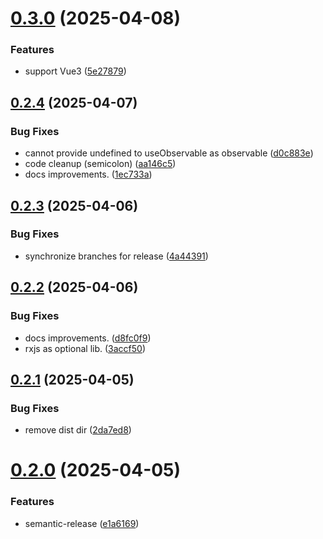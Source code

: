 # [0.3.0](https://github.com/AndreyShashlovDev/flexdi/compare/0.2.4...0.3.0) (2025-04-08)


### Features

* support Vue3 ([5e27879](https://github.com/AndreyShashlovDev/flexdi/commit/5e278794ddf5b2ec96f4aa4f87510c9aa4609bb5))

## [0.2.4](https://github.com/AndreyShashlovDev/flexdi/compare/0.2.3...0.2.4) (2025-04-07)


### Bug Fixes

* cannot provide undefined to useObservable as observable ([d0c883e](https://github.com/AndreyShashlovDev/flexdi/commit/d0c883e3136c94c430330fbd2aa83e3a003c64c9))
* code cleanup (semicolon) ([aa146c5](https://github.com/AndreyShashlovDev/flexdi/commit/aa146c5db4d3bcea7f26a65148f5b1fbfcab2dbc))
* docs improvements. ([1ec733a](https://github.com/AndreyShashlovDev/flexdi/commit/1ec733a18183c61966ef818d5a48d8a5ddf447c1))

## [0.2.3](https://github.com/AndreyShashlovDev/flexdi/compare/0.2.2...0.2.3) (2025-04-06)


### Bug Fixes

* synchronize branches for release ([4a44391](https://github.com/AndreyShashlovDev/flexdi/commit/4a44391edbfbbd3238c9ec2f41dd1a12b6de178e))

## [0.2.2](https://github.com/AndreyShashlovDev/flexdi/compare/0.2.1...0.2.2) (2025-04-06)


### Bug Fixes

* docs improvements. ([d8fc0f9](https://github.com/AndreyShashlovDev/flexdi/commit/d8fc0f9dd6a0b192ff2750290af8315f02466ba8))
* rxjs as optional lib. ([3accf50](https://github.com/AndreyShashlovDev/flexdi/commit/3accf50ab2ec24c3b216882fc4ac2c922edc390a))

## [0.2.1](https://github.com/AndreyShashlovDev/flexdi/compare/0.2.0...0.2.1) (2025-04-05)


### Bug Fixes

* remove dist dir ([2da7ed8](https://github.com/AndreyShashlovDev/flexdi/commit/2da7ed8a1abbd9f45ac02f0895ad931be6c4fae0))

# [0.2.0](https://github.com/AndreyShashlovDev/flexdi/compare/v0.1.0...0.2.0) (2025-04-05)


### Features

* semantic-release ([e1a6169](https://github.com/AndreyShashlovDev/flexdi/commit/e1a61694e1d3ffd9e3b82bde2fdbdf773cd6d0c7))

